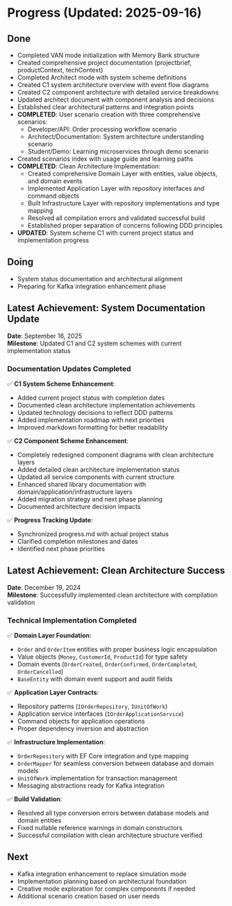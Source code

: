 # Progress (Updated: 2025-09-16)

## Done

- Completed VAN mode initialization with Memory Bank structure
- Created comprehensive project documentation (projectbrief, productContext, techContext)
- Completed Architect mode with system scheme definitions
- Created C1 system architecture overview with event flow diagrams
- Created C2 component architecture with detailed service breakdowns
- Updated architect document with component analysis and decisions
- Established clear architectural patterns and integration points
- **COMPLETED**: User scenario creation with three comprehensive scenarios:
  - Developer/API: Order processing workflow scenario
  - Architect/Documentation: System architecture understanding scenario  
  - Student/Demo: Learning microservices through demo scenario
- Created scenarios index with usage guide and learning paths
- **COMPLETED**: Clean Architecture Implementation:
  - Created comprehensive Domain Layer with entities, value objects, and domain events
  - Implemented Application Layer with repository interfaces and command objects
  - Built Infrastructure Layer with repository implementations and type mapping
  - Resolved all compilation errors and validated successful build
  - Established proper separation of concerns following DDD principles
- **UPDATED**: System scheme C1 with current project status and implementation progress

## Doing

- System status documentation and architectural alignment
- Preparing for Kafka integration enhancement phase

## Latest Achievement: System Documentation Update

**Date**: September 16, 2025  
**Milestone**: Updated C1 and C2 system schemes with current implementation status

### Documentation Updates Completed

✅ **C1 System Scheme Enhancement**:

- Added current project status with completion dates
- Documented clean architecture implementation achievements
- Updated technology decisions to reflect DDD patterns
- Added implementation roadmap with next priorities
- Improved markdown formatting for better readability

✅ **C2 Component Scheme Enhancement**:

- Completely redesigned component diagrams with clean architecture layers
- Added detailed clean architecture implementation status
- Updated all service components with current structure
- Enhanced shared library documentation with domain/application/infrastructure layers
- Added migration strategy and next phase planning
- Documented architecture decision impacts

✅ **Progress Tracking Update**:

- Synchronized progress.md with actual project status
- Clarified completion milestones and dates
- Identified next phase priorities

## Latest Achievement: Clean Architecture Success

**Date**: December 19, 2024  
**Milestone**: Successfully implemented clean architecture with compilation validation

### Technical Implementation Completed

✅ **Domain Layer Foundation**:

- `Order` and `OrderItem` entities with proper business logic encapsulation
- Value objects (`Money`, `CustomerId`, `ProductId`) for type safety
- Domain events (`OrderCreated`, `OrderConfirmed`, `OrderCompleted`, `OrderCancelled`)
- `BaseEntity` with domain event support and audit fields

✅ **Application Layer Contracts**:

- Repository patterns (`IOrderRepository`, `IUnitOfWork`)
- Application service interfaces (`IOrderApplicationService`)
- Command objects for application operations
- Proper dependency inversion and abstraction

✅ **Infrastructure Implementation**:

- `OrderRepository` with EF Core integration and type mapping
- `OrderMapper` for seamless conversion between database and domain models
- `UnitOfWork` implementation for transaction management
- Messaging abstractions ready for Kafka integration

✅ **Build Validation**:

- Resolved all type conversion errors between database models and domain entities
- Fixed nullable reference warnings in domain constructors
- Successful compilation with clean architecture structure verified

## Next

- Kafka integration enhancement to replace simulation mode
- Implementation planning based on architectural foundation
- Creative mode exploration for complex components if needed
- Additional scenario creation based on user needs
